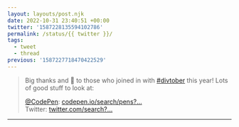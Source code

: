 ```yaml
---
layout: layouts/post.njk
date: 2022-10-31 23:40:51 +00:00
twitter: '1587228135594102786'
permalink: /status/{{ twitter }}/
tags: 
  - tweet
  - thread
previous: '1587227718470422529'
---
```


> Big thanks and 👏 to those who joined in with [#divtober](https://twitter.com/hashtag/divtober) this year! Lots of good stuff to look at:
> 
> [@CodePen](https://twitter.com/CodePen): [codepen.io/search/pens?…](https://codepen.io/search/pens?q=divtober&order=createddesc)  
> Twitter: [twitter.com/search?…](https://twitter.com/search?q=%23divtober%20until%3A2022-11-02%20since%3A2022-10-01&src=typed_query&f=live)

---
